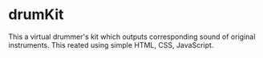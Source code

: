 # drumKit
This a virtual drummer's kit which outputs corresponding sound of original instruments. This reated using simple HTML, CSS, JavaScript.

